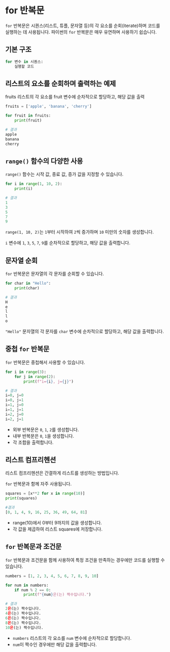 # for 반복문

`for` 반복문은 시퀀스(리스트, 튜플, 문자열 등)의 각 요소를 순회(iterate)하며 코드를 실행하는 데 사용됩니다. 파이썬의 `for` 반복문은 매우 유연하며 사용하기 쉽습니다.

## 기본 구조

```python
for 변수 in 시퀀스:
    실행할 코드
```

## 리스트의 요소를 순회하며 출력하는 예제
    
fruits 리스트의 각 요소를 fruit 변수에 순차적으로 할당하고, 해당 값을 출력

```python
fruits = ['apple', 'banana', 'cherry']

for fruit in fruits:
    print(fruit)

# 결과
apple
banana
cherry
```

## `range()` 함수의 다양한 사용

`range()` 함수는 시작 값, 종료 값, 증가 값을 지정할 수 있습니다.

```python
for i in range(1, 10, 2):
    print(i)

# 결과
1
3
5
7
9
```

`range(1, 10, 2)`는 `1`부터 시작하여 `2`씩 증가하며 `10` 미만의 숫자를 생성합니다.

`i` 변수에 `1`, `3`, `5`, `7`, `9`를 순차적으로 할당하고, 해당 값을 출력합니다.

## 문자열 순회

`for` 반복문은 문자열의 각 문자를 순회할 수 있습니다.

```python
for char in "Hello":
    print(char)

# 결과
H
e
l
l
o
```
`"Hello"` 문자열의 각 문자를 `char` 변수에 순차적으로 할당하고, 해당 값을 출력합니다.


## 중첩 `for` 반복문

`for` 반복문은 중첩해서 사용할 수 있습니다.

```python
for i in range(3):
    for j in range(2):
        print(f"i={i}, j={j}")

# 결과
i=0, j=0
i=0, j=1
i=1, j=0
i=1, j=1
i=2, j=0
i=2, j=1
```

- 외부 반복문은 `0`, `1`, `2`를 생성합니다.
- 내부 반복문은 `0`, `1`을 생성합니다.
- 각 조합을 출력합니다.

## 리스트 컴프리헨션

리스트 컴프리헨션은 간결하게 리스트를 생성하는 방법입니다. 

`for` 반복문과 함께 자주 사용됩니다.

```python
squares = [x**2 for x in range(10)]
print(squares)

#결과
[0, 1, 4, 9, 16, 25, 36, 49, 64, 81]
```
- range(10)에서 0부터 9까지의 값을 생성합니다.
- 각 값을 제곱하여 리스트 squares에 저장합니다.

## `for` 반복문과 조건문

`for` 반복문과 조건문을 함께 사용하여 특정 조건을 만족하는 경우에만 코드를 실행할 수 있습니다.

```python
numbers = [1, 2, 3, 4, 5, 6, 7, 8, 9, 10]

for num in numbers:
    if num % 2 == 0:
        print(f"{num}은(는) 짝수입니다.")

# 결과
2은(는) 짝수입니다.
4은(는) 짝수입니다.
6은(는) 짝수입니다.
8은(는) 짝수입니다.
10은(는) 짝수입니다.
```

- `numbers` 리스트의 각 요소를 `num` 변수에 순차적으로 할당합니다.
- `num`이 짝수인 경우에만 해당 값을 출력합니다.